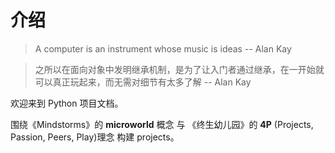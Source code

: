 # 介绍

> A computer is an instrument whose music is ideas -- Alan Kay

> 之所以在面向对象中发明继承机制，是为了让入门者通过继承，在一开始就可以真正玩起来，而无需对细节有太多了解 -- Alan Kay

欢迎来到 Python 项目文档。

围绕《Mindstorms》的 **microworld** 概念 与 《终生幼儿园》的 **4P** (Projects, Passion, Peers, Play)理念 构建 projects。
